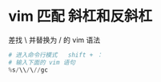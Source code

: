 # vim 匹配 斜杠和反斜杠

差找   \    并替换为   /   的 vim 语法

```python
# 进入命令行模式   shift + ：
# 输入下面的 vim 语句
%s/\\/\//gc
```

